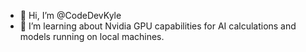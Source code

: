 - 👋 Hi, I’m @CodeDevKyle
- 🌱 I’m learning about Nvidia GPU capabilities for AI calculations and models running on local machines.

<!---
CodeDevKyle/CodeDevKyle is a ✨ special ✨ repository because its `README.md` (this file) appears on your GitHub profile.
You can click the Preview link to take a look at your changes.
--->

